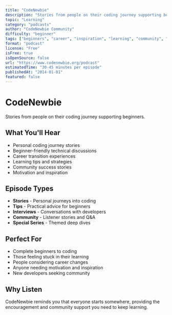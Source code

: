 ```yaml
---
title: "CodeNewbie"
description: "Stories from people on their coding journey supporting beginners"
topic: "Learning"
category: "podcasts"
author: "CodeNewbie Community"
difficulty: "beginner"
tags: ["beginners", "career", "inspiration", "learning", "community", "stories"]
format: "podcast"
license: "Free"
isFree: true
isOpenSource: false
url: "https://www.codenewbie.org/podcast"
estimatedTime: "30-45 minutes per episode"
publishedAt: "2014-01-01"
featured: false
---
```


# CodeNewbie

Stories from people on their coding journey supporting beginners.

## What You'll Hear
- Personal coding journey stories
- Beginner-friendly technical discussions
- Career transition experiences
- Learning tips and strategies
- Community success stories
- Motivation and inspiration

## Episode Types
- **Stories** - Personal journeys into coding
- **Tips** - Practical advice for beginners
- **Interviews** - Conversations with developers
- **Community** - Listener stories and Q&A
- **Special Series** - Themed deep dives

## Perfect For
- Complete beginners to coding
- Those feeling stuck in their learning
- People considering career changes
- Anyone needing motivation and inspiration
- New developers seeking community

## Why Listen
CodeNewbie reminds you that everyone starts somewhere, providing the encouragement and community support you need to keep learning.